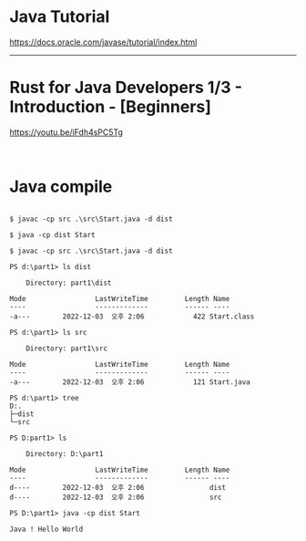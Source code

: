 # Java Tutorial

https://docs.oracle.com/javase/tutorial/index.html


<hr>

# Rust for Java Developers 1/3 - Introduction - [Beginners]

https://youtu.be/iFdh4sPC5Tg

<br>

# Java compile

```

$ javac -cp src .\src\Start.java -d dist

$ java -cp dist Start

```

```
$ javac -cp src .\src\Start.java -d dist

PS d:\part1> ls dist

    Directory: part1\dist

Mode                 LastWriteTime         Length Name
----                 -------------         ------ ----
-a---        2022-12-03  오후 2:06            422 Start.class

PS d:\part1> ls src

    Directory: part1\src

Mode                 LastWriteTime         Length Name
----                 -------------         ------ ----
-a---        2022-12-03  오후 2:06            121 Start.java

PS d:\part1> tree
D:.
├─dist
└─src

PS D:part1> ls

    Directory: D:\part1

Mode                 LastWriteTime         Length Name
----                 -------------         ------ ----
d----        2022-12-03  오후 2:06                dist
d----        2022-12-03  오후 2:06                src

PS D:\part1> java -cp dist Start

Java ! Hello World


```
